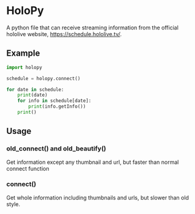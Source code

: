 # HoloPy
A python file that can receive streaming information from the official hololive website, https://schedule.hololive.tv/.

## Example
```python
import holopy

schedule = holopy.connect()

for date in schedule:
    print(date)
    for info in schedule[date]:
        print(info.getInfo())
    print()
```

## Usage
### old_connect() and old_beautify()
Get information except any thumbnail and url, but faster than normal connect function

### connect()
Get whole information including thumbnails and urls, but slower than old style.
